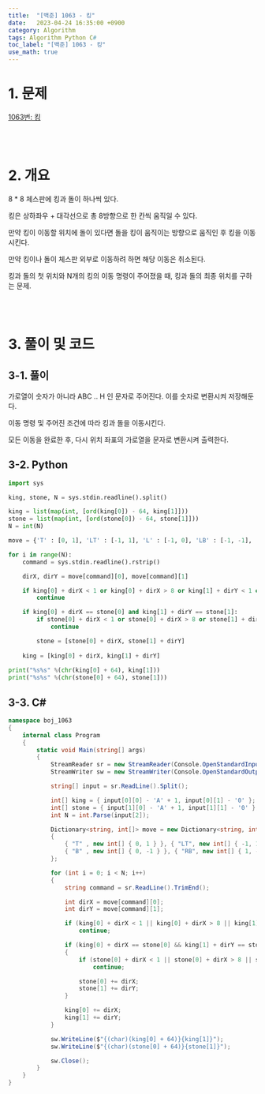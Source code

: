 ```yaml
---
title:  "[백준] 1063 - 킹"
date:   2023-04-24 16:35:00 +0900
category: Algorithm
tags: Algorithm Python C#
toc_label: "[백준] 1063 - 킹"
use_math: true
---
```


# 1. 문제
[1063번: 킹](https://www.acmicpc.net/problem/1063)


<br/>
<br/>

# 2. 개요
8 * 8 체스판에 킹과 돌이 하나씩 있다.

킹은 상하좌우 + 대각선으로 총 8방향으로 한 칸씩 움직일 수 있다.

만약 킹이 이동할 위치에 돌이 있다면 돌을 킹이 움직이는 방향으로 움직인 후 킹을 이동시킨다.

만약 킹이나 돌이 체스판 외부로 이동하려 하면 해당 이동은 취소된다.

킹과 돌의 첫 위치와 N개의 킹의 이동 명령이 주어졌을 때, 킹과 돌의 최종 위치를 구하는 문제.

<br/>
<br/>

# 3. 풀이 및 코드
## 3-1. 풀이
가로열이 숫자가 아니라 ABC .. H 인 문자로 주어진다. 이를 숫자로 변환시켜 저장해둔다.

이동 명령 및 주어진 조건에 따라 킹과 돌을 이동시킨다.

모든 이동을 완료한 후, 다시 위치 좌표의 가로열을 문자로 변환시켜 출력한다.

## 3-2. Python

```python
import sys

king, stone, N = sys.stdin.readline().split()

king = list(map(int, [ord(king[0]) - 64, king[1]]))
stone = list(map(int, [ord(stone[0]) - 64, stone[1]]))
N = int(N)

move = {'T' : [0, 1], 'LT' : [-1, 1], 'L' : [-1, 0], 'LB' : [-1, -1], 'B' : [0, -1], 'RB' : [1, -1], 'R' : [1, 0], 'RT' : [1, 1]}

for i in range(N):
    command = sys.stdin.readline().rstrip()

    dirX, dirY = move[command][0], move[command][1]

    if king[0] + dirX < 1 or king[0] + dirX > 8 or king[1] + dirY < 1 or king[1] + dirY > 8:
        continue

    if king[0] + dirX == stone[0] and king[1] + dirY == stone[1]:
        if stone[0] + dirX < 1 or stone[0] + dirX > 8 or stone[1] + dirY < 1 or stone[1] + dirY > 8:
            continue

        stone = [stone[0] + dirX, stone[1] + dirY]
    
    king = [king[0] + dirX, king[1] + dirY]
        
print("%s%s" %(chr(king[0] + 64), king[1]))
print("%s%s" %(chr(stone[0] + 64), stone[1]))
```

## 3-3. C#

```csharp
namespace boj_1063
{
    internal class Program
    {
        static void Main(string[] args)
        {
            StreamReader sr = new StreamReader(Console.OpenStandardInput());
            StreamWriter sw = new StreamWriter(Console.OpenStandardOutput());

            string[] input = sr.ReadLine().Split();

            int[] king = { input[0][0] - 'A' + 1, input[0][1] - '0' };
            int[] stone = { input[1][0] - 'A' + 1, input[1][1] - '0' };
            int N = int.Parse(input[2]);

            Dictionary<string, int[]> move = new Dictionary<string, int[]>()
            {
                { "T" , new int[] { 0, 1 } }, { "LT", new int[] { -1, 1 } }, { "L", new int[] { -1, 0 } }, { "LB", new int[] { -1, -1 } },
                { "B" , new int[] { 0, -1 } }, { "RB", new int[] { 1, -1 } }, { "R", new int[] { 1, 0 } }, { "RT", new int[] { 1, 1 } }
            };

            for (int i = 0; i < N; i++)
            {
                string command = sr.ReadLine().TrimEnd();

                int dirX = move[command][0];
                int dirY = move[command][1];

                if (king[0] + dirX < 1 || king[0] + dirX > 8 || king[1] + dirY < 1 || king[1] + dirY > 8)
                    continue;

                if (king[0] + dirX == stone[0] && king[1] + dirY == stone[1])
                {
                    if (stone[0] + dirX < 1 || stone[0] + dirX > 8 || stone[1] + dirY < 1 || stone[1] + dirY > 8)
                        continue;

                    stone[0] += dirX;
                    stone[1] += dirY;
                }

                king[0] += dirX;
                king[1] += dirY;
            }

            sw.WriteLine($"{(char)(king[0] + 64)}{king[1]}");
            sw.WriteLine($"{(char)(stone[0] + 64)}{stone[1]}");

            sw.Close();
        }
    }
}
```